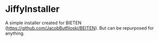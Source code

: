 # JiffyInstaller
A simple installer created for BIETEN (https://github.com/JacobButfiloski/BEITEN). But can be repurposed for anything.
